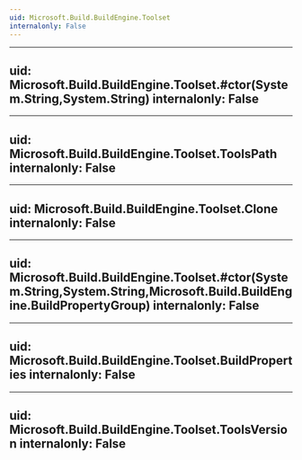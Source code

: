```yaml
---
uid: Microsoft.Build.BuildEngine.Toolset
internalonly: False
---
```


---
uid: Microsoft.Build.BuildEngine.Toolset.#ctor(System.String,System.String)
internalonly: False
---

---
uid: Microsoft.Build.BuildEngine.Toolset.ToolsPath
internalonly: False
---

---
uid: Microsoft.Build.BuildEngine.Toolset.Clone
internalonly: False
---

---
uid: Microsoft.Build.BuildEngine.Toolset.#ctor(System.String,System.String,Microsoft.Build.BuildEngine.BuildPropertyGroup)
internalonly: False
---

---
uid: Microsoft.Build.BuildEngine.Toolset.BuildProperties
internalonly: False
---

---
uid: Microsoft.Build.BuildEngine.Toolset.ToolsVersion
internalonly: False
---
